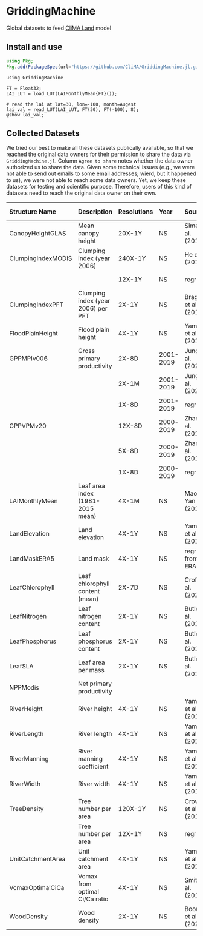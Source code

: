 # GriddingMachine

Global datasets to feed [CliMA Land](https://github.com/CliMA/Land) model




## Install and use
```julia
using Pkg;
Pkg.add(PackageSpec(url="https://github.com/CliMA/GriddingMachine.jl.git", rev="main"));
```

```@example preview
using GriddingMachine

FT = Float32;
LAI_LUT = load_LUT(LAIMonthlyMean{FT}());

# read the lai at lat=30, lon=-100, month=Augest
lai_val = read_LUT(LAI_LUT, FT(30), FT(-100), 8);
@show lai_val;
```




## Collected Datasets

We tried our best to make all these datasets publically available, so that we
reached the original data owners for their permission to share the data via
`GriddingMachine.jl`. Column `Agree to share` notes whether the data owner
authorized us to share the data. Given some technical issues (e.g., we were not
able to send out emails to some email addresses; wierd, but it happened to us),
we were not able to reach some data owners. Yet, we keep these datasets for
testing and scientific purpose. Therefore, users of this kind of datasets need
to reach the original data owner on their own.

| Structure Name     | Description                        | Resolutions | Year      | Source                  | Format | Credit (CliMA)   | Agree to share |
|:-------------------|:-----------------------------------|:------------|:----------|:------------------------|:-------|:-----------------|:---------------|
| CanopyHeightGLAS   | Mean canopy height                 | 20X-1Y      | NS        | Simard et al. (2011)    | NetCDF |                  | Yes            |
| ClumpingIndexMODIS | Clumping index (year 2006)         | 240X-1Y     | NS        | He et al. (2012)        | TIFF   |                  | NASA DATA      |
|                    |                                    | 12X-1Y      | NS        | regridded               | TIFF   | Yujie Wang       | Yes            |
| ClumpingIndexPFT   | Clumping index (year 2006) per PFT | 2X-1Y       | NS        | Braghiere et al. (2019) | NetCDF | Renato Braghiere | Yes            |
| FloodPlainHeight   | Flood plain height                 | 4X-1Y       | NS        | Yamazaki et al. (2019)  | NetCDF | Jake Bolewski    | Email error    |
| GPPMPIv006         | Gross primary productivity         | 2X-8D       | 2001-2019 | Jung et al. (2020)      | NetCDF |                  | Yes            |
|                    |                                    | 2X-1M       | 2001-2019 | Jung et al. (2020)      | NetCDF |                  | Yes            |
|                    |                                    | 1X-8D       | 2001-2019 | regridded               | NetCDF | Yujie Wang       | Yes            |
| GPPVPMv20          |                                    | 12X-8D      | 2000-2019 | Zhang et al. (2017)     | NetCDF | Russell Doughty  | Yes            |
|                    |                                    | 5X-8D       | 2000-2019 | Zhang et al. (2017)     | NetCDF | Russell Doughty  | Yes            |
|                    |                                    | 1X-8D       | 2000-2019 | regridded               | NetCDF | Yujie Wang       | Yes            |
| LAIMonthlyMean     | Leaf area index (1981-2015 mean)   | 4X-1M       | NS        | Mao and Yan (2019)      | NetCDF | Yujie Wang       | NASA DATA      |
| LandElevation      | Land elevation                     | 4X-1Y       | NS        | Yamazaki et al. (2017)  | NetCDF | Jake Bolewski    | Email error    |
| LandMaskERA5       | Land mask                          | 4X-1Y       | NS        | regridded from ERA5     | NetCDF |                  | ERA5 DATA      |
| LeafChlorophyll    | Leaf chlorophyll content (mean)    | 2X-7D       | NS        | Croft et al. (2020)     | NetCDF | Russell Doughty  | Asked          |
| LeafNitrogen       | Leaf nitrogen content              | 2X-1Y       | NS        | Butler et al. (2017)    | NetCDF | Marcos Longo     | Asked+Waiting  |
| LeafPhosphorus     | Leaf phosphorus content            | 2X-1Y       | NS        | Butler et al. (2017)    | NetCDF | Marcos Longo     | Asked+Waiting  |
| LeafSLA            | Leaf area per mass                 | 2X-1Y       | NS        | Butler et al. (2017)    | NetCDF | Marcos Longo     | Asked+Waiting  |
| NPPModis           | Net primary productivity           |             |           |                         |        |                  |                |
| RiverHeight        | River height                       | 4X-1Y       | NS        | Yamazaki et al. (2019)  | NetCDF | Jake Bolewski    | Email error    |
| RiverLength        | River length                       | 4X-1Y       | NS        | Yamazaki et al. (2019)  | NetCDF | Jake Bolewski    | Email error    |
| RiverManning       | River manning coefficient          | 4X-1Y       | NS        | Yamazaki et al. (2019)  | NetCDF | Jake Bolewski    | Email error    |
| RiverWidth         | River width                        | 4X-1Y       | NS        | Yamazaki et al. (2019)  | NetCDF | Jake Bolewski    | Email error    |
| TreeDensity        | Tree number per area               | 120X-1Y     | NS        | Crowther et al. (2015)  | NetCDF | Renato Braghiere | Yes            |
|                    | Tree number per area               | 12X-1Y      | NS        | regridded               | TIFF   | Yujie Wang       | Yes            |
| UnitCatchmentArea  | Unit catchment area                | 4X-1Y       | NS        | Yamazaki et al. (2019)  | NetCDF | Jake Bolewski    | Email error    |
| VcmaxOptimalCiCa   | Vcmax from optimal Ci/Ca ratio     | 4X-1Y       | NS        | Smith et al. (2019)     | NetCDF | Renato Braghiere | Yes            |
| WoodDensity        | Wood density                       | 2X-1Y       | NS        | Boonman et al. (2020)   | TIFF   | Marcos Longo     | Yes            |
